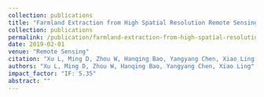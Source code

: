 ```yaml
---
collection: publications
title: "Farmland Extraction from High Spatial Resolution Remote Sensing Images Based on Stratified Scale Pre-Estimation"
collection: publications
permalink: /publication/farmland-extraction-from-high-spatial-resolution-remote-sensing-images-based-on-stratified-scale-pre-estimation
date: 2019-02-01
venue: "Remote Sensing"
citation: "Xu L, Ming D, Zhou W, Hanqing Bao, Yangyang Chen, Xiao Ling. Farmland Extraction from High Spatial Resolution Remote Sensing Images Based on Stratified Scale Pre-Estimation. Remote Sensing. 2019, 11(2), 108."
authors: "Xu L, Ming D, Zhou W, Hanqing Bao, Yangyang Chen, Xiao Ling"
impact_factor: "IF: 5.35"
abstract: ""
---
```

